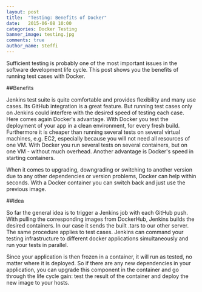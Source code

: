 ```yaml
---
layout: post
title:  "Testing: Benefits of Docker"
date:   2015-06-08 10:00
categories: Docker Testing
banner_image: testing.jpg
comments: true
author_name: Steffi
---
```


Sufficient testing is probably one of the most important issues in the software development life cycle. This post shows you the benefits of running test cases with Docker.  
<!--more-->

##Benefits

Jenkins test suite is quite comfortable and provides flexibility and many use cases. Its GitHub integration is a great feature. But running test cases only on Jenkins could interfere with the desired speed of testing each case. Here comes again Docker's advantage. With Docker you test the deployment of your app in a clean environment, for every fresh build. Furthermore it is cheaper than running several tests on several virtual machines, e.g. EC2, especially because you will not need all resources of one VM. With Docker you run several tests on several containers, but on one VM - without much overhead. Another advantage is Docker's speed in starting containers. 

When it comes to upgrading, downgrading or switching to another version due to any other dependencies or version problems, Docker can help within seconds. With a Docker container you can switch back and just use the previous image. 

##Idea

So far the general idea is to trigger a Jenkins job with each GitHub push. With pulling the corresponding images from DockerHub, Jenkins builds the desired containers. In our case it sends the built .tars to our other server. The same procedure applies to test cases. Jenkins can command your testing infrastructure to different docker applications simultaneously and run your tests in parallel.

Since your application is then frozen in a container, it will run as tested, no matter where it is deployed. So if there are any new dependencies in your application, you can upgrade this component in the container and go through the life cycle gain: test the result of the container and deploy the new image to your hosts. 

